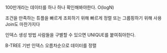 100만개라는 데이터를 하나 하나 확인해봐야한다.  O(logN)

조건을 만족하는 튜플을 빠르게 조회하기 위해
빠르게 정렬 또는 그룹핑하기 위해 사용
Join도 마찬가지다

인덱스 생성 방법
사람들을 구별할 수 있으면 UNIQUE를 붙여줘야한다.

B-TREE 기반 인덱스
오름차순으로 데이터를 정렬